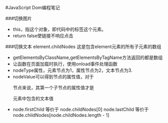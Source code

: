 #JavaScript Dom编程笔记

###切换图片
* this，指这个对象，即代码中的<a>标签这个元素。
* return false使链接不响应点击


###切换文本
element.childNodes 这是包含element元素的所有子元素的数组
* getElementsByClassName,getElementsByTagName方法返回的都是数组
* 让函数在页面加载时执行，使用onload事件处理函数
* nodeType属性，元素节点为1，属性节点为2，文本节点为3.
* nodeValue可以得到节点的属性值，对于<p>节点来说，其第一个子节点的属性值才是<p>元素中包含的文本值
* node.firstChild 等价于 node.childNodes[0]  node.lastChild 等价于 node.childNodes[node.childNodes.length - 1]
